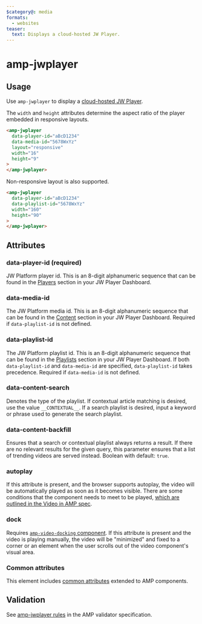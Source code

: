 ```yaml
---
$category@: media
formats:
  - websites
teaser:
  text: Displays a cloud-hosted JW Player.
---
```


<!---
Copyright 2016 The AMP HTML Authors. All Rights Reserved.

Licensed under the Apache License, Version 2.0 (the "License");
you may not use this file except in compliance with the License.
You may obtain a copy of the License at

      http://www.apache.org/licenses/LICENSE-2.0

Unless required by applicable law or agreed to in writing, software
distributed under the License is distributed on an "AS-IS" BASIS,
WITHOUT WARRANTIES OR CONDITIONS OF ANY KIND, either express or implied.
See the License for the specific language governing permissions and
limitations under the License.
-->

# amp-jwplayer

## Usage

Use `amp-jwplayer` to display a [cloud-hosted JW Player](https://www.jwplayer.com/).

The `width` and `height` attributes determine the aspect ratio of the player embedded in responsive layouts.

```html
<amp-jwplayer
  data-player-id="aBcD1234"
  data-media-id="5678WxYz"
  layout="responsive"
  width="16"
  height="9"
>
</amp-jwplayer>
```

Non-responsive layout is also supported.

```html
<amp-jwplayer
  data-player-id="aBcD1234"
  data-playlist-id="5678WxYz"
  width="160"
  height="90"
>
</amp-jwplayer>
```

## Attributes

### data-player-id (required)

JW Platform player id. This is an 8-digit alphanumeric sequence that can be found in the [Players](https://dashboard.jwplayer.com/#/players) section in your JW Player Dashboard.

### data-media-id

The JW Platform media id. This is an 8-digit alphanumeric sequence that can be found in the [Content](https://dashboard.jwplayer.com/#/content) section in your JW Player Dashboard. Required if `data-playlist-id` is not defined.

### data-playlist-id

The JW Platform playlist id. This is an 8-digit alphanumeric sequence that can be found in the [Playlists](https://dashboard.jwplayer.com/#/content/playlists) section in your JW Player Dashboard. If both `data-playlist-id` and `data-media-id` are specified, `data-playlist-id` takes precedence. Required if `data-media-id` is not defined.

### data-content-search

Denotes the type of the playlist. If contextual article matching is desired, use the value `__CONTEXTUAL__`. If a search playlist is desired, input a keyword or phrase used to generate the search playlist.

### data-content-backfill

Ensures that a search or contextual playlist always returns a result. If there are no relevant results for the given query, this parameter ensures that a list of trending videos are served instead. Boolean with default: `true`.

### autoplay

If this attribute is present, and the browser supports autoplay, the video will be automatically played as soon as it becomes visible. There are some conditions that the component needs to meet to be played, [which are outlined in the Video in AMP spec](https://github.com/ampproject/amphtml/blob/master/spec/amp-video-interface.md#autoplay).

### dock

Requires [`amp-video-docking` component](https://amp.dev/documentation/components/amp-video-docking). If this attribute is present and the video is playing manually, the video will be "minimized" and fixed to a corner or an element when the user scrolls out of the video component's visual area.

### Common attributes</strong></td>

This element includes [common attributes](https://amp.dev/documentation/guides-and-tutorials/learn/common_attributes) extended to AMP components.


## Validation

See [amp-jwplayer rules](https://github.com/ampproject/amphtml/blob/master/extensions/amp-jwplayer/validator-amp-jwplayer.protoascii) in the AMP validator specification.
